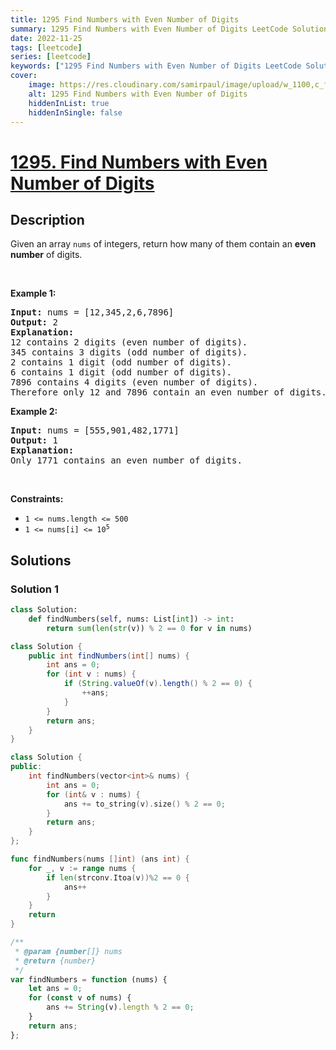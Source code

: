 ```yaml
---
title: 1295 Find Numbers with Even Number of Digits
summary: 1295 Find Numbers with Even Number of Digits LeetCode Solution Explained
date: 2022-11-25
tags: [leetcode]
series: [leetcode]
keywords: ["1295 Find Numbers with Even Number of Digits LeetCode Solution Explained in all languages", "1295 Find Numbers with Even Number of Digits", "LeetCode", "leetcode solution in Python3 C++ Java Go PHP Ruby Swift TypeScript Rust C# JavaScript C", "GeeksforGeeks", "InterviewBit", "Coding Ninjas", "HackerRank", "HackerEarth", "CodeChef", "TopCoder", "AlgoExpert", "freeCodeCamp", "Codeforces", "GitHub", "AtCoder", "Samir Paul"]
cover:
    image: https://res.cloudinary.com/samirpaul/image/upload/w_1100,c_fit,co_rgb:FFFFFF,l_text:Arial_75_bold:1295 Find Numbers with Even Number of Digits - Solution Explained/problem-solving.webp
    alt: 1295 Find Numbers with Even Number of Digits
    hiddenInList: true
    hiddenInSingle: false
---
```



# [1295. Find Numbers with Even Number of Digits](https://leetcode.com/problems/find-numbers-with-even-number-of-digits)


## Description

<p>Given an array <code>nums</code> of integers, return how many of them contain an <strong>even number</strong> of digits.</p>

<p>&nbsp;</p>
<p><strong class="example">Example 1:</strong></p>

<pre>
<strong>Input:</strong> nums = [12,345,2,6,7896]
<strong>Output:</strong> 2
<strong>Explanation: 
</strong>12 contains 2 digits (even number of digits).&nbsp;
345 contains 3 digits (odd number of digits).&nbsp;
2 contains 1 digit (odd number of digits).&nbsp;
6 contains 1 digit (odd number of digits).&nbsp;
7896 contains 4 digits (even number of digits).&nbsp;
Therefore only 12 and 7896 contain an even number of digits.
</pre>

<p><strong class="example">Example 2:</strong></p>

<pre>
<strong>Input:</strong> nums = [555,901,482,1771]
<strong>Output:</strong> 1 
<strong>Explanation: </strong>
Only 1771 contains an even number of digits.
</pre>

<p>&nbsp;</p>
<p><strong>Constraints:</strong></p>

<ul>
	<li><code>1 &lt;= nums.length &lt;= 500</code></li>
	<li><code>1 &lt;= nums[i] &lt;= 10<sup>5</sup></code></li>
</ul>

## Solutions

### Solution 1

<!-- tabs:start -->

```python
class Solution:
    def findNumbers(self, nums: List[int]) -> int:
        return sum(len(str(v)) % 2 == 0 for v in nums)
```

```java
class Solution {
    public int findNumbers(int[] nums) {
        int ans = 0;
        for (int v : nums) {
            if (String.valueOf(v).length() % 2 == 0) {
                ++ans;
            }
        }
        return ans;
    }
}
```

```cpp
class Solution {
public:
    int findNumbers(vector<int>& nums) {
        int ans = 0;
        for (int& v : nums) {
            ans += to_string(v).size() % 2 == 0;
        }
        return ans;
    }
};
```

```go
func findNumbers(nums []int) (ans int) {
	for _, v := range nums {
		if len(strconv.Itoa(v))%2 == 0 {
			ans++
		}
	}
	return
}
```

```js
/**
 * @param {number[]} nums
 * @return {number}
 */
var findNumbers = function (nums) {
    let ans = 0;
    for (const v of nums) {
        ans += String(v).length % 2 == 0;
    }
    return ans;
};
```

<!-- tabs:end -->

<!-- end -->
